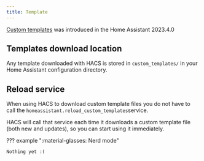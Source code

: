 ```yaml
---
title: Template
---
```


[Custom templates](https://www.home-assistant.io/docs/use/configuration/templating/#reusing-templates) was introduced in the Home Assistant 2023.4.0

## Templates download location

Any template downloaded with HACS is stored in `custom_templates/` in your Home Assistant configuration directory.


## Reload service

When using HACS to download custom template files you do not have to call the `homeassistant.reload_custom_templates`service.

HACS will call that service each time it downloads a custom template file (both new and updates), so you can start using it immediately.

??? example ":material-glasses: Nerd mode"

    Nothing yet :(